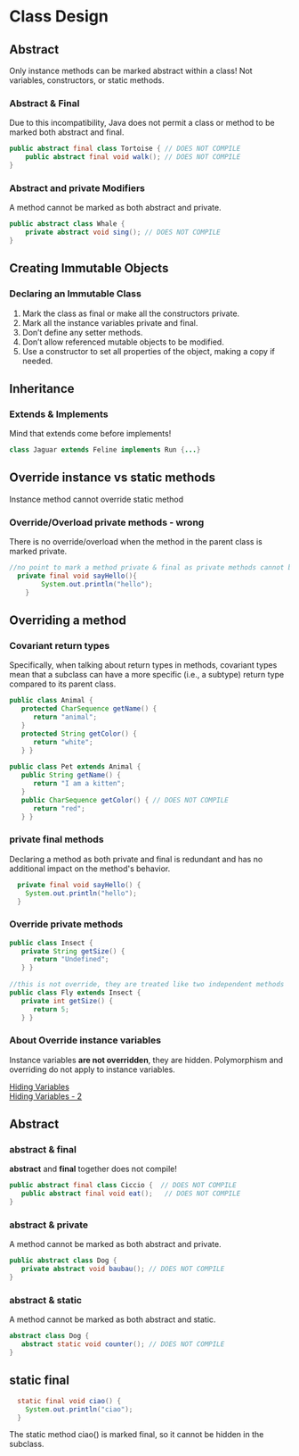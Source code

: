 # Class Design
## Abstract
Only instance methods can be marked abstract within a class!
Not variables, constructors, or static methods.
### Abstract & Final
Due to this incompatibility, Java does not permit a class or method to be marked both abstract and final.
```java
public abstract final class Tortoise { // DOES NOT COMPILE 
    public abstract final void walk(); // DOES NOT COMPILE
}

```
### Abstract and private Modifiers
A method cannot be marked as both abstract and private.
```java
public abstract class Whale {
    private abstract void sing(); // DOES NOT COMPILE
}
```
## Creating Immutable Objects
### Declaring an Immutable Class
1. Mark the class as final or make all the constructors private.
2. Mark all the instance variables private and final.
3. Don’t define any setter methods.
4. Don’t allow referenced mutable objects to be modified.
5. Use a constructor to set all properties of the object, making a copy if needed.

## Inheritance
### Extends & Implements
Mind that extends come before implements!
```java
class Jaguar extends Feline implements Run {...}
```

## Override instance vs static methods
Instance method cannot override static method 

### Override/Overload private methods - wrong
There is no override/overload when the method in the parent class is marked private.

```java
//no point to mark a method private & final as private methods cannot be overridden
  private final void sayHello(){
        System.out.println("hello");
    }
```

## Overriding a method
### Covariant return types

Specifically, when talking about
return types in methods, covariant types mean that a subclass can have a more specific (i.e., a
subtype) return type compared to its parent class.

```java
public class Animal {
   protected CharSequence getName() {
      return "animal";
   }
   protected String getColor() {
      return "white";
   } }
 
public class Pet extends Animal {
   public String getName() {
      return "I am a kitten";
   }
   public CharSequence getColor() { // DOES NOT COMPILE
      return "red";
   } }
```

### private final methods
Declaring a method as both private and final is redundant and has no additional impact on the method's behavior.
```java
  private final void sayHello() {
    System.out.println("hello");
  }
```
### Override private methods
```java
public class Insect {
   private String getSize() {
      return "Undefined";
   } }
 
//this is not override, they are treated like two independent methods
public class Fly extends Insect {
   private int getSize() {
      return 5;
   } }
```

### About Override instance variables
Instance variables **are not overridden**, they are hidden.
Polymorphism and overriding do not apply to instance variables.

[Hiding Variables](../src/main/java/org/enricogiurin/ocp17/ch6/inheritance/HidingVariables.java)  
[Hiding Variables - 2](../src/main/java/org/enricogiurin/ocp17/ch6/inheritance/OverrideInstanceVariables.java)


## Abstract
### abstract & final
**abstract** and **final** together does not compile!
```java
public abstract final class Ciccio {  // DOES NOT COMPILE
   public abstract final void eat();   // DOES NOT COMPILE
}
```
### abstract & private
A method cannot be marked as both abstract and private. 
```java
public abstract class Dog {
   private abstract void baubau(); // DOES NOT COMPILE
}
```
### abstract & static
A method cannot be marked as both abstract and static.
```java
abstract class Dog {
   abstract static void counter(); // DOES NOT COMPILE
}
```
## static final
```java
  static final void ciao() {
    System.out.println("ciao");
  }

```
The static method ciao() is marked final, so it cannot be hidden in the subclass.
